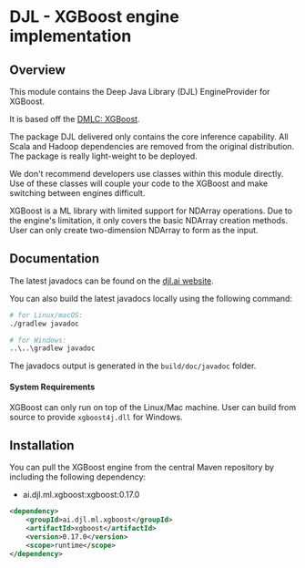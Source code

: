 # DJL - XGBoost engine implementation

## Overview
This module contains the Deep Java Library (DJL) EngineProvider for XGBoost.

It is based off the [DMLC: XGBoost](https://github.com/dmlc/xgboost).

The package DJL delivered only contains the core inference capability. All Scala and Hadoop dependencies are removed
from the original distribution. The package is really light-weight to be deployed.

We don't recommend developers use classes within this module directly.
Use of these classes will couple your code to the XGBoost and make switching between engines difficult.

XGBoost is a ML library with limited support for NDArray operations.
Due to the engine's limitation, it only covers the basic NDArray creation methods.
User can only create two-dimension NDArray to form as the input.

## Documentation

The latest javadocs can be found on the [djl.ai website](https://javadoc.io/doc/ai.djl.onnxruntime/onnxruntime-engine/latest/index.html).

You can also build the latest javadocs locally using the following command:

```sh
# for Linux/macOS:
./gradlew javadoc

# for Windows:
..\..\gradlew javadoc
```
The javadocs output is generated in the `build/doc/javadoc` folder.

#### System Requirements

XGBoost can only run on top of the Linux/Mac machine. User can build from source to provide `xgboost4j.dll` for Windows.

## Installation
You can pull the XGBoost engine from the central Maven repository by including the following dependency:

- ai.djl.ml.xgboost:xgboost:0.17.0

```xml
<dependency>
    <groupId>ai.djl.ml.xgboost</groupId>
    <artifactId>xgboost</artifactId>
    <version>0.17.0</version>
    <scope>runtime</scope>
</dependency>
```

